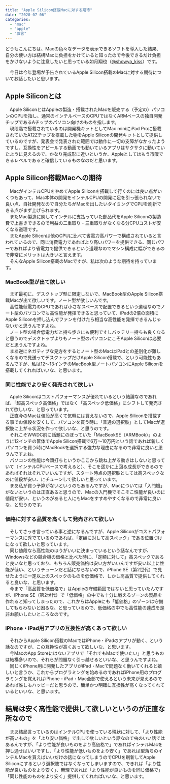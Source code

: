 ```yaml
---
title: "Apple Silicon搭載Macに対する期待"
date: "2020-07-06"
categories: 
  - "mac"
  - "apple"
  - "戯言"
---
```


どうもこんにちは、Macの色々なデータを表示できるソフトを導入した結果、自分の使い方は結構Macに負担をかけていると知ったので今後できるだけ負担をかけないように注意したいと思っている如月翔也（[@showya\_kiss](http://twitter.com/showya_kiss)）です。  
  
　今日は今年登場が予告されているApple Silicon搭載のMacに対する期待についてお話したいと思います。  

## Apple Siliconとは

　Apple SiliconとはAppleの製造・搭載されたMacを販売する（予定の）パソコンのCPUを指し、通常のインテルベースのCPUではなくARMベースの独自開発チップであるAチップのパソコン向けのものを指します。  
　現段階で搭載されているのは開発機キットとしてMac miniにiPad Proに搭載されていたA12Zチップを搭載した物をApple Siliconの開発キットとして提供しているのですが、発表会で発表された範囲では動作に一切の支障がなかったようですし、互換性をアピールする動画でも動いているアプリはサクサクに動いていたように見えるので、かなり完成形に近いというか、Appleとしてはもう市販できるレベルであると確信しているものなのだと思います。  

## Apple Silicon搭載Macへの期待

　MacがインテルCPUをやめてApple Siliconを搭載して行くのには良い点がいくつもあって、Mac本体の開発をインテルCPUの開発に足を引っ張られないで良い点、自社開発なので自分たちがMacを出したいタイミングでCPUを刷新できる点がまず上げられます。  
　またMac製造に関してインテルに支払っていた部品代をApple Siliconの製造費で上書きできるので利益の二重取り・三重取りがなくなる分CPUコストが安くなる道理です。  
　またApple Siliconは他のCPUに比べて省電力高パワーで構成されていると言われているので、同じ消費電力であればより高いパワーを提供できる、同じパワーであればより省電力で提供できるという道理なのでマシン構成に幅ができるので非常にメリットは大きいと言えます。  
　そんなApple Silicon搭載のMacですが、私は次のような期待を持っています。  

### MacBook型が出て欲しい

　まず最初に、デスクトップ型に限定しないで、MacBook型のApple Silicon搭載Macが出て欲しいです。ノート型が欲しいんです。  
　高性能低電力のCPUであれば小さなスペースで配置できるという道理なのでノート型のパソコンでも高性能が発揮できると思っていて、iPadの2倍の面積にApple Siliconを押し込んでファンを付けたら相当な高性能を発揮できるんじゃないかと思うんですよね。  
　ノート型の場合低電力だと持ち歩きにも便利ですしバッテリー持ちも良くなると思うのでデスクトップよりもノート型のパソコンにこそApple Siliconは必要だと思うんですよね。  
　まあ逆にネガティブな見方をするとノート型のMacはiPadとの差別化が難しくなるので見送ってデスクトップだけApple Silicon搭載で、という可能性もあるんですが、私は12〜13インチのMacBook型ノートパソコンにApple Siliconを搭載してくれればいいな、と思います。  

### 同じ性能でより安く発売されて欲しい

　Apple Siliconはコストパフォーマンスが優れているという結論なのであれば、「超高スペック高価格」ではなく「高スペック低価格」にシフトして発売されて欲しいな、と思っています。  
　正直今のMacは値段が高くて気軽には買えないので、Apple Siliconを搭載する事でお値段を安くして、パソコンを買う時に「普通の選択肢」としてMacが選択肢に上がる状況を作って欲しいな、と思うのです。  
　それこそWWDC前に話題にのぼっていた「MacBookSE（ARMBook）」のように12インチの筐体でApple Silicon搭載で6万〜10万円という話であれば新しくパソコンを買う時にMacBookを選択する強力な理由になるので非常に良いと思うんですよね。  
　パソコンの性能は今頭打ちというかここから跳ね上がる動きはしないと思っていて（インテルCPUベースで考えると）、そこを遥かに上回る成長ができるのであればそれはそれでいいんですが、スタート時点の選択肢としては高スペックなのに値段が安い、にチューンして欲しいと思っています。  
　まあ私が買う予算がないというのもあるんですが、Macについては「入門機」がないというのは正直あると思うので、Macの入門機でそこそこ性能が良いのに値段が安い、というのがあると人にもMacをすすめやすくなるので非常に良いな、と思うのです。  

### 価格に対する品質を高くして発売されて欲しい

　そしてさっき言っている事と逆になるんですが、Apple Siliconがコストパフォーマンスに秀でているのであれば、「定額に対して高スペック」である位置づけになって欲しいと思っています。  
　同じ値段なら高性能のほうがいいに決まっているという話なんですが、Windowsなどの競合機の価格と比べた時に、「定額に対して」高スペックであると良いなと思っており、もちろん販売価格は安い方がいいんですが安い以上に性能が低い、というチューンだと話にならないので、iPhone SE（第2世代）で見せたように一定以上のスペックのものを低価格で、しかし高品質で提供してくれると良いな、と思います。  
　今まで「高品質を低価格で」はAppleの守備範囲ではないと思っていたんですが、iPhone SE（第2世代）で「低価格」の中でも十分に戦えるゾーンの製品を作れると知ってしまったので、これからはAppleにも「低価格」のゾーンは守備してもらわないと困るな、と思っているので、低価格の中でも高性能の達成を是非お願いしたいところなのです。  

### iPhone・iPad用アプリの互換性が高くあって欲しい

　それからApple Silicon搭載のMacではiPhone・iPadのアプリが動く、という話なのですが、この互換性が高くあって欲しいな、と思います。  
　今MacのApp Storeにはないアプリで「それでもMacで使いたい」と思うものは結構多いので、それらが問題なく引っ越せるといいな、と思うんですよね。  
　同じくiPhone用に開発したアプリがiPad・Macで問題なく動いてくれると嬉しいと言うか、これからプログラミングを始めるのであればiPhone用のプログラミングを覚えればiPhone・iPad・Mac全部で使えるという未来が見えるのであれば誰しもハッピーだと思うので、簡単かつ明確に互換性が高くなってくれているといいな、と思います。  

## 結局は安く高性能で提供して欲しいというのが正直な所なので

　まあ結局言っているのはインテルCPUを使っている現状に対して、「より性能が高いもの」を「より安い価格」で出して欲しいという話なので虫のいい話ではあるんですが、「より性能が良いものをより高価格で」であればインテルMacを押し通せばいいですし、「より性能が低いものをより安く」であれば型落ちのインテルMacを買えばいいだけの話になってしまうのでCPUを刷新してApple Siliconにするという選択肢ではなくなってしまいますので、できれば「より性能が良いものをより安く」、無理であれば「より性能が良いものを同じ価格で」「同じ性能のものをより安く」提供してくれればいいな、と思います。
